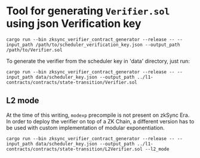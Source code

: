 # Tool for generating `Verifier.sol` using json Verification key

`cargo run --bin zksync_verifier_contract_generator --release -- --input_path /path/to/scheduler_verification_key.json --output_path /path/to/Verifier.sol`

To generate the verifier from the scheduler key in 'data' directory, just run:

```shell
cargo run --bin zksync_verifier_contract_generator --release -- --input_path data/scheduler_key.json --output_path ../l1-contracts/contracts/state-transition/Verifier.sol
```

## L2 mode

At the time of this writing, `modexp` precompile is not present on zkSync Era. In order to deploy the verifier on top of a ZK Chain, a different version has to be used with custom implementation of modular exponentiation.

```shell
cargo run --bin zksync_verifier_contract_generator --release -- --input_path data/scheduler_key.json --output_path ../l1-contracts/contracts/state-transition/L2Verifier.sol --l2_mode
```

